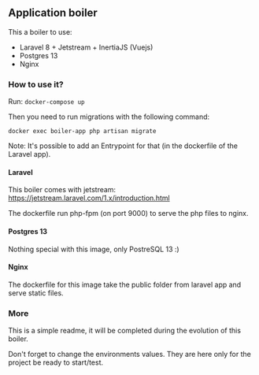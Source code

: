 ## Application boiler

This a boiler to use:
 - Laravel 8 + Jetstream + InertiaJS (Vuejs)
 - Postgres 13
 - Nginx
 
### How to use it?
Run: 
`
docker-compose up
`

Then you need to run migrations with the following command:

`
docker exec boiler-app php artisan migrate
`

Note: It's possible to add an Entrypoint for that (in the dockerfile of the Laravel app).
 
#### Laravel
 
This boiler comes with jetstream: https://jetstream.laravel.com/1.x/introduction.html

The dockerfile run php-fpm (on port 9000) to serve the php files to nginx. 
 
#### Postgres 13
Nothing special with this image, only PostreSQL 13 :)

#### Nginx
The dockerfile for this image take the public folder from laravel app and serve static files.

### More

This is a simple readme, it will be completed during the evolution of this boiler.

Don't forget to change the environments values. They are here only for the project be ready to start/test.
